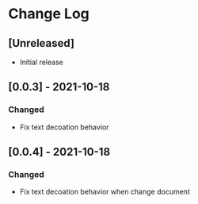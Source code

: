 # Change Log
## [Unreleased]

- Initial release


## [0.0.3] - 2021-10-18

### Changed 

- Fix text decoation behavior 

## [0.0.4] - 2021-10-18

### Changed 

- Fix text decoation behavior when change document